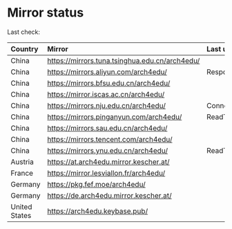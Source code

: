 <script src="./time.js"></script>
# Mirror status
Last check: <script type="text/javascript">localize(1666507130.836369);</script>

|Country|Mirror|Last update|
|:------|:-----|:----------|
|China|https://mirrors.tuna.tsinghua.edu.cn/arch4edu/|<script type="text/javascript">localize(1666464521);</script>|
|China|https://mirrors.aliyun.com/arch4edu/|Response 404|
|China|https://mirrors.bfsu.edu.cn/arch4edu/|<script type="text/javascript">localize(1666464521);</script>|
|China|https://mirror.iscas.ac.cn/arch4edu/|<script type="text/javascript">localize(1666464521);</script>|
|China|https://mirrors.nju.edu.cn/arch4edu/|ConnectTimeout|
|China|https://mirrors.pinganyun.com/arch4edu/|ReadTimeout|
|China|https://mirrors.sau.edu.cn/arch4edu/|<script type="text/javascript">localize(1650446957);</script>|
|China|https://mirrors.tencent.com/arch4edu/|<script type="text/javascript">localize(1666464521);</script>|
|China|https://mirrors.ynu.edu.cn/arch4edu/|ReadTimeout|
|Austria|https://at.arch4edu.mirror.kescher.at/|<script type="text/javascript">localize(1666464521);</script>|
|France|https://mirror.lesviallon.fr/arch4edu/|<script type="text/javascript">localize(1666464521);</script>|
|Germany|https://pkg.fef.moe/arch4edu/|<script type="text/javascript">localize(1666464521);</script>|
|Germany|https://de.arch4edu.mirror.kescher.at/|<script type="text/javascript">localize(1666464521);</script>|
|United States|https://arch4edu.keybase.pub/|<script type="text/javascript">localize(1666464521);</script>|

<script src="./tablefilter/tablefilter.js"></script>
<script src="./table.js"></script>
